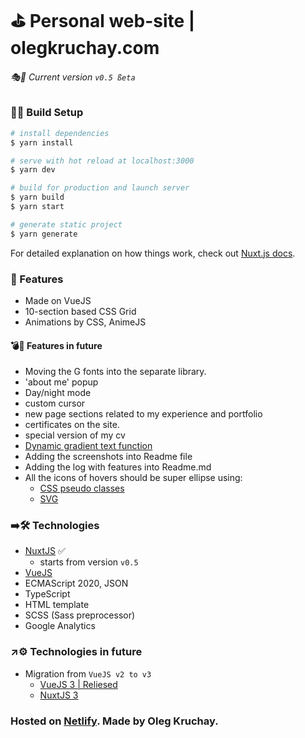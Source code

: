 # ⛳️ Personal web-site | olegkruchay.com

###### 🎭🎲️ Current version ```v0.5 ßeta```

### 🔩🔧 Build Setup 

```bash
# install dependencies
$ yarn install

# serve with hot reload at localhost:3000
$ yarn dev

# build for production and launch server
$ yarn build
$ yarn start

# generate static project
$ yarn generate
```

For detailed explanation on how things work, check out [Nuxt.js docs](https://nuxtjs.org).

### 💎 Features 

- Made on VueJS
- 10-section based CSS Grid
- Animations by CSS, AnimeJS

#### 💣🧨 Features in future 

- Moving the G fonts into the separate library.
- 'about me' popup
- Day/night mode
- custom cursor
- new page sections related to my experience and portfolio
- certificates on the site.
- special version of my cv
- [Dynamic gradient text function](https://www.sitepoint.com/dynamic-gradient-text-function-sass/)
- Adding the screenshots into Readme file
- Adding the log with features into Readme.md
- All the icons of hovers should be super ellipse using: 
  - [CSS pseudo classes](http://jsfiddle.net/Lor0znhc/2/)
  - [SVG](https://medium.com/@nikolskayaolia/an-easy-way-to-implement-smooth-shapes-such-as-superellipse-and-squircle-into-a-user-interface-a5ba4e1139ed)
### ➡️🛠 Technologies 

- [NuxtJS](https://nuxtjs.org) ✅
  - starts from version ```v0.5```
- [VueJS](https://vuejs.org)
- ECMAScript 2020, JSON
- TypeScript
- HTML template
- SCSS (Sass preprocessor)
- Google Analytics

### ↗️⚙️ Technologies in future 

- Migration from ```VueJS v2 to v3```
  - [VueJS 3 | Reliesed ](http://v3.vuejs.org/)
  - [NuxtJS 3](https://nuxtjs.org) 

### Hosted on [Netlify](https://netlify.com). Made by Oleg Kruchay.

